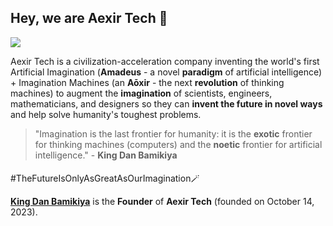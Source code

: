 ## Hey, we are Aexir Tech 👋

![](https://raw.githubusercontent.com/aexirtech/.github/main/assets/aexir-tech-logo-1.0-header.png)

Aexir Tech is a civilization-acceleration company inventing the world's first Artificial Imagination (<strong>Amadeus</strong> - a novel <strong>paradigm</strong> of artificial intelligence) + Imagination Machines (an <strong>Aōxir</strong> - the next <strong>revolution</strong> of thinking machines) to augment the <strong>imagination</strong> of scientists, engineers, mathematicians, and designers so they can <strong>invent the future in novel ways</strong> and help solve humanity's toughest problems.

> "Imagination is the last frontier for humanity: it is the <strong>exotic</strong> frontier for thinking machines (computers) and the <strong>noetic</strong> frontier for artificial intelligence." - <strong>King Dan Bamikiya</strong>

<h4></h4> #TheFutureIsOnlyAsGreatAsOurImagination🪄 </h4>

<p></p>

<a href="https://github.com/danBamikiya"><strong>King Dan Bamikiya</strong></a> is the <strong>Founder</strong> of <strong>Aexir Tech</strong> (founded on October 14, 2023).
